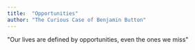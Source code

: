 ```yaml
---
title:  "Opportunities"
author: "The Curious Case of Benjamin Button"
---
```

"Our lives are defined by opportunities, even the ones we miss"